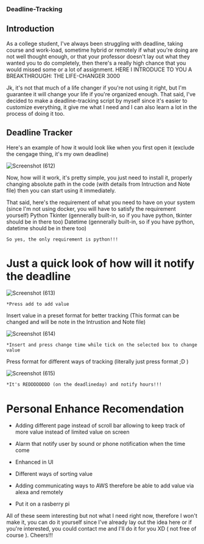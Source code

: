 ### Deadline-Tracking

## Introduction

  As a college student, I've always been struggling with deadline, taking course and work-load, sometime hybrid or remotely if what you're doing are not well thought enough, or that your professor doesn't lay out what they wanted you to do completely, then there's a really high chance that you would missed some or a lot of assignment.
  HERE I INTRODUCE TO YOU A BREAKTHROUGH: THE LIFE-CHANGER 3000
  
  Jk, it's not that much of a life changer if you're not using it right, but I'm guarantee it will change your life if you're organized enough. That said, I've decided to make a deadline-tracking script by myself since it's easier to customize everything, it give me what I need and I can also learn a lot in the process of doing it too.

## Deadline Tracker

  Here's an example of how it would look like when you first open it (exclude the cengage thing, it's my own deadline)
  
  ![Screenshot (612)](https://user-images.githubusercontent.com/76143641/197276451-5630786e-f39c-45a4-b87c-509aa6c4fd9e.png)

  Now, how will it work, it's pretty simple, you just need to install it, properly changing absolute path in the code (with details from Intruction and Note file) then you can start using it immediately. 
  
  That said, here's the requirement of what you need to have on your system (since I'm not using docker, you will have to satisfy the requirement yourself)
    Python
    Tkinter (gennerally built-in, so if you have python, tkinter should be in there too)
    Datetime (gennerally built-in, so if you have python, datetime should be in there too)
    
    So yes, the only requirement is python!!!
    
# Just a quick look of how will it notify the deadline

![Screenshot (613)](https://user-images.githubusercontent.com/76143641/197277499-3f7c1a1e-98ec-400e-8e18-3b4448869972.png)

    *Press add to add value
  
  Insert value in a preset format for better tracking (This format can be changed and will be note in the Intrustion and Note file)
  
 ![Screenshot (614)](https://user-images.githubusercontent.com/76143641/197277810-79c162e0-cc3d-4c41-8585-3dba9d3aa962.png)
 
    *Insert and press change time while tick on the selected box to change value
    
   Press format for different ways of tracking (literally just press format ;D )
   
  ![Screenshot (615)](https://user-images.githubusercontent.com/76143641/197278110-6f3bf93c-f0f0-4b27-a643-81ef305c7aee.png)

    *It's REDDDDDDDD (on the deadlineday) and notify hours!!!
    
    
    
  
  # Personal Enhance Recomendation
  
  - Adding different page instead of scroll bar allowing to keep track of more value instead of limited value on screen
  
  - Alarm that notify user by sound or phone notification when the time come
  
  - Enhanced in UI
  
  - Different ways of sorting value
  
  - Adding communicating ways to AWS therefore be able to add value via alexa and remotely

  - Put it on a rasberry pi
  
  All of these seem interesting but not what I need right now, therefore I won't make it, you can do it yourself since I've already lay out the idea here or if you're interested, you could contact me and I'll do it for you XD ( not free of course ). Cheers!!!
